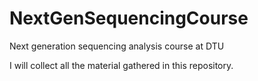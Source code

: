 NextGenSequencingCourse
=======================

Next generation sequencing analysis course at DTU

I will collect all the material gathered in this repository.

